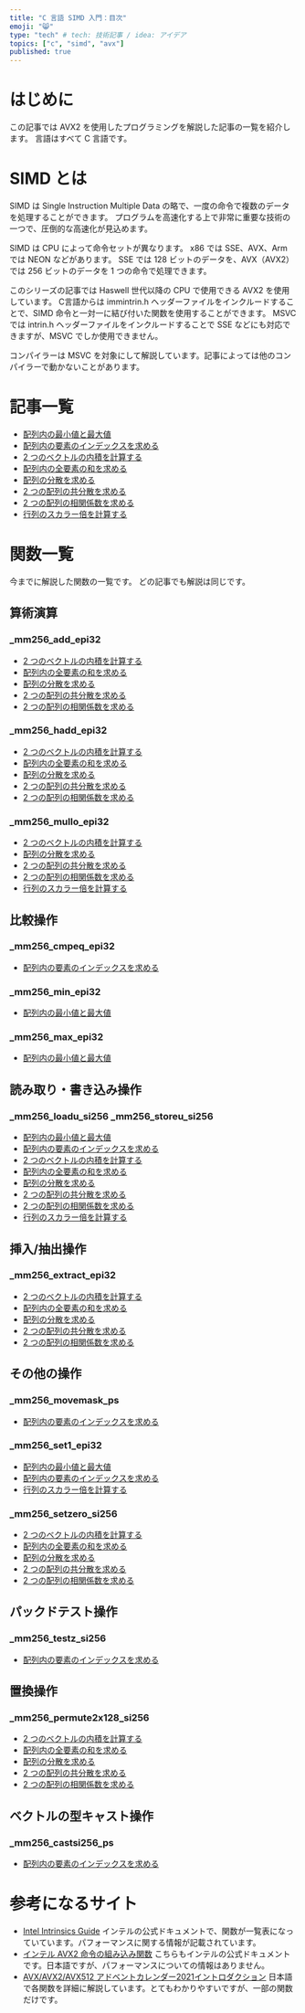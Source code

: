 ```yaml
---
title: "C 言語 SIMD 入門：目次"
emoji: "😸"
type: "tech" # tech: 技術記事 / idea: アイデア
topics: ["c", "simd", "avx"]
published: true
---
```


# はじめに

この記事では AVX2 を使用したプログラミングを解説した記事の一覧を紹介します。
言語はすべて C 言語です。

# SIMD とは

SIMD は Single Instruction Multiple Data の略で、一度の命令で複数のデータを処理することができます。
プログラムを高速化する上で非常に重要な技術の一つで、圧倒的な高速化が見込めます。

SIMD は CPU によって命令セットが異なります。
x86 では SSE、AVX、Arm では NEON などがあります。
SSE では 128 ビットのデータを、AVX（AVX2）では 256 ビットのデータを 1 つの命令で処理できます。

このシリーズの記事では Haswell 世代以降の CPU で使用できる AVX2 を使用しています。
C言語からは immintrin.h ヘッダーファイルをインクルードすることで、SIMD 命令と一対一に結び付いた関数を使用することができます。
MSVC では intrin.h ヘッダーファイルをインクルードすることで SSE などにも対応できますが、MSVC でしか使用できません。

コンパイラーは MSVC を対象にして解説しています。記事によっては他のコンパイラーで動かないことがあります。

# 記事一覧

- [配列内の最小値と最大値](https://zenn.dev/k-taro56/articles/simd-min-of-max-of-array)
- [配列内の要素のインデックスを求める](https://zenn.dev/k-taro56/articles/simd-index-of-array)
- [2 つのベクトルの内積を計算する](https://zenn.dev/k-taro56/articles/simd-vector-dot-product)
- [配列内の全要素の和を求める](https://zenn.dev/k-taro56/articles/simd-array-summation)
- [配列の分散を求める](https://zenn.dev/k-taro56/articles/simd-array-dispersion)
- [2 つの配列の共分散を求める](https://zenn.dev/k-taro56/articles/simd-array-covariance)
- [2 つの配列の相関係数を求める](https://zenn.dev/k_taro56/articles/simd-array-correlation-coefficient)
- [行列のスカラー倍を計算する](https://zenn.dev/k_taro56/articles/simd-scalar-multiplication)

# 関数一覧

今までに解説した関数の一覧です。
どの記事でも解説は同じです。

## 算術演算

### _mm256_add_epi32

- [2 つのベクトルの内積を計算する](https://zenn.dev/k-taro56/articles/simd-vector-dot-product)
- [配列内の全要素の和を求める](https://zenn.dev/k-taro56/articles/simd-array-summation)
- [配列の分散を求める](https://zenn.dev/k-taro56/articles/simd-array-dispersion)
- [2 つの配列の共分散を求める](https://zenn.dev/k-taro56/articles/simd-array-covariance)
- [2 つの配列の相関係数を求める](https://zenn.dev/k_taro56/articles/simd-array-correlation-coefficient)

### _mm256_hadd_epi32

- [2 つのベクトルの内積を計算する](https://zenn.dev/k-taro56/articles/simd-vector-dot-product)
- [配列内の全要素の和を求める](https://zenn.dev/k-taro56/articles/simd-array-summation)
- [配列の分散を求める](https://zenn.dev/k-taro56/articles/simd-array-dispersion)
- [2 つの配列の共分散を求める](https://zenn.dev/k-taro56/articles/simd-array-covariance)
- [2 つの配列の相関係数を求める](https://zenn.dev/k_taro56/articles/simd-array-correlation-coefficient)

### _mm256_mullo_epi32

- [2 つのベクトルの内積を計算する](https://zenn.dev/k-taro56/articles/simd-vector-dot-product)
- [配列の分散を求める](https://zenn.dev/k-taro56/articles/simd-array-dispersion)
- [2 つの配列の共分散を求める](https://zenn.dev/k-taro56/articles/simd-array-covariance)
- [2 つの配列の相関係数を求める](https://zenn.dev/k_taro56/articles/simd-array-correlation-coefficient)
- [行列のスカラー倍を計算する](https://zenn.dev/k_taro56/articles/simd-scalar-multiplication)

## 比較操作

### _mm256_cmpeq_epi32

- [配列内の要素のインデックスを求める](https://zenn.dev/k-taro56/articles/simd-index-of-array)

### _mm256_min_epi32

- [配列内の最小値と最大値](https://zenn.dev/k-taro56/articles/simd-min-of-max-of-array)

### _mm256_max_epi32

- [配列内の最小値と最大値](https://zenn.dev/k-taro56/articles/simd-min-of-max-of-array)

## 読み取り・書き込み操作

### _mm256_loadu_si256 _mm256_storeu_si256

- [配列内の最小値と最大値](https://zenn.dev/k-taro56/articles/simd-min-of-max-of-array)
- [配列内の要素のインデックスを求める](https://zenn.dev/k-taro56/articles/simd-index-of-array)
- [2 つのベクトルの内積を計算する](https://zenn.dev/k-taro56/articles/simd-vector-dot-product)
- [配列内の全要素の和を求める](https://zenn.dev/k-taro56/articles/simd-array-summation)
- [配列の分散を求める](https://zenn.dev/k-taro56/articles/simd-array-dispersion)
- [2 つの配列の共分散を求める](https://zenn.dev/k-taro56/articles/simd-array-covariance)
- [2 つの配列の相関係数を求める](https://zenn.dev/k_taro56/articles/simd-array-correlation-coefficient)
- [行列のスカラー倍を計算する](https://zenn.dev/k_taro56/articles/simd-scalar-multiplication)

## 挿入/抽出操作

### _mm256_extract_epi32

- [2 つのベクトルの内積を計算する](https://zenn.dev/k-taro56/articles/simd-vector-dot-product)
- [配列内の全要素の和を求める](https://zenn.dev/k-taro56/articles/simd-array-summation)
- [配列の分散を求める](https://zenn.dev/k-taro56/articles/simd-array-dispersion)
- [2 つの配列の共分散を求める](https://zenn.dev/k-taro56/articles/simd-array-covariance)
- [2 つの配列の相関係数を求める](https://zenn.dev/k_taro56/articles/simd-array-correlation-coefficient)

## その他の操作

### _mm256_movemask_ps

- [配列内の要素のインデックスを求める](https://zenn.dev/k-taro56/articles/simd-index-of-array)

### _mm256_set1_epi32

- [配列内の最小値と最大値](https://zenn.dev/k-taro56/articles/simd-min-of-max-of-array)
- [配列内の要素のインデックスを求める](https://zenn.dev/k-taro56/articles/simd-index-of-array)
- [行列のスカラー倍を計算する](https://zenn.dev/k_taro56/articles/simd-scalar-multiplication)

### _mm256_setzero_si256

- [2 つのベクトルの内積を計算する](https://zenn.dev/k-taro56/articles/simd-vector-dot-product)
- [配列内の全要素の和を求める](https://zenn.dev/k-taro56/articles/simd-array-summation)
- [配列の分散を求める](https://zenn.dev/k-taro56/articles/simd-array-dispersion)
- [2 つの配列の共分散を求める](https://zenn.dev/k-taro56/articles/simd-array-covariance)
- [2 つの配列の相関係数を求める](https://zenn.dev/k_taro56/articles/simd-array-correlation-coefficient)

## パックドテスト操作

### _mm256_testz_si256

- [配列内の要素のインデックスを求める](https://zenn.dev/k-taro56/articles/simd-index-of-array)

## 置換操作

### _mm256_permute2x128_si256

- [2 つのベクトルの内積を計算する](https://zenn.dev/k-taro56/articles/simd-vector-dot-product)
- [配列内の全要素の和を求める](https://zenn.dev/k-taro56/articles/simd-array-summation)
- [配列の分散を求める](https://zenn.dev/k-taro56/articles/simd-array-dispersion)
- [2 つの配列の共分散を求める](https://zenn.dev/k-taro56/articles/simd-array-covariance)
- [2 つの配列の相関係数を求める](https://zenn.dev/k_taro56/articles/simd-array-correlation-coefficient)

## ベクトルの型キャスト操作

### _mm256_castsi256_ps

- [配列内の要素のインデックスを求める](https://zenn.dev/k-taro56/articles/simd-index-of-array)

# 参考になるサイト

- [Intel Intrinsics Guide](https://www.intel.com/content/www/us/en/docs/intrinsics-guide/index.html) インテルの公式ドキュメントで、関数が一覧表になっていています。パフォーマンスに関する情報が記載されています。
- [インテル AVX2 命令の組み込み関数](https://jp.xlsoft.com/documents/intel/compiler/18/cpp_18_win_lin/index.htm#GUID-9E84F9C5-1711-4F59-8742-8F9DF283A472.html) こちらもインテルの公式ドキュメントです。日本語ですが、パフォーマンスについての情報はありません。
- [AVX/AVX2/AVX512 アドベントカレンダー2021イントロダクション](https://qiita.com/fukushima1981/items/66bc7265f3b678903dba) 日本語で各関数を詳細に解説しています。とてもわかりやすいですが、一部の関数だけです。
